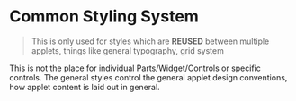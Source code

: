 # Common Styling System

> This is only used for styles which are **REUSED** between multiple applets, things like general typography, grid system

This is not the place for individual Parts/Widget/Controls or specific controls. The general styles control the general applet design conventions, how applet content is laid out in general.
